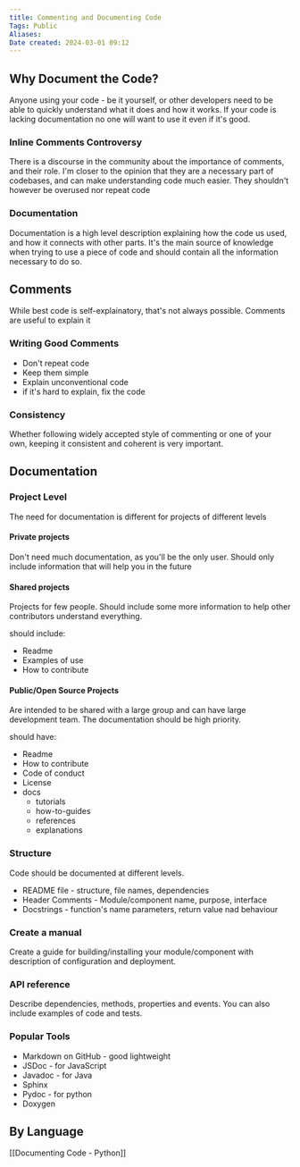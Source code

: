 ```yaml
---
title: Commenting and Documenting Code
Tags: Public
Aliases:
Date created: 2024-03-01 09:12
---
```


## Why Document the Code?
Anyone using your code - be it yourself, or other developers need to be able to quickly understand what it does and how it works. If your code is lacking documentation no one will want to use it even if it's good.

### Inline Comments Controversy
There is a discourse in the community about the importance of comments, and their role.
I'm closer to the opinion that they are a necessary part of codebases, and can make understanding code much easier. They shouldn't however be overused nor repeat code

### Documentation
Documentation is a high level description explaining how the code us used, and how it connects with other parts. It's the main source of knowledge when trying to use a piece of code and should contain all the information necessary to do so.

## Comments
While best code is self-explainatory, that's not always possible. Comments are useful to explain it

### Writing Good Comments
- Don't repeat code
- Keep them simple
- Explain unconventional code
- if it's hard to explain, fix the code

### Consistency
Whether following widely accepted style of commenting or one of your own, keeping it consistent and coherent is very important.

## Documentation

### Project Level
The need for documentation is different for projects of different levels

#### Private projects
Don't need much documentation, as you'll be the only user. Should only include information that will help you in the future

#### Shared projects
Projects for few people. Should include some more information to help other contributors understand everything.

should include:
- Readme
- Examples of use
- How to contribute

#### Public/Open Source Projects
Are intended to be shared with a large group and can have large development team. The documentation should be high priority.

should have:
- Readme
- How to contribute 
- Code of conduct
- License
- docs
	- tutorials
	- how-to-guides
	- references
	- explanations

### Structure
Code should be documented at different levels.
- README file - structure, file names, dependencies
- Header Comments - Module/component name, purpose, interface
- Docstrings  - function's name parameters, return value nad behaviour

### Create a manual
Create a guide for building/installing your module/component with description of configuration and deployment.

### API reference
Describe dependencies, methods, properties and events. You can also include examples of code and tests.

### Popular Tools
- Markdown on GitHub - good lightweight
- JSDoc - for JavaScript
- Javadoc - for Java
- Sphinx 
- Pydoc - for python
- Doxygen

## By Language
[[Documenting Code - Python]] 